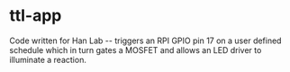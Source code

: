 # ttl-app
Code written for Han Lab -- triggers an RPI GPIO pin 17 on a user defined schedule which in turn gates a MOSFET and allows an LED driver to illuminate a reaction.
